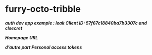 # furry-octo-tribble


<h5> 
auth  dev app  example  : leak
 Client ID: 57f67c18840ba7b3307c 
and   clsecret

Homepage URL

d'autre part  Personal access tokens

</h5>
